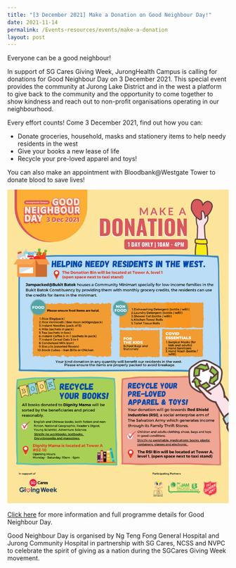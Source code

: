 ```yaml
---
title: "[3 December 2021] Make a Donation on Good Neighbour Day!"
date: 2021-11-14
permalink: /Events-resources/events/make-a-donation
layout: post
---
```

Everyone can be a good neighbour!

In support of SG Cares Giving Week, JurongHealth Campus is calling for donations for Good Neighbour Day on 3 December 2021. This special event provides the community at Jurong Lake District and in the west a platform to give back to the community and the opportunity to come together to show kindness and reach out to non-profit organisations operating in our neighbourhood.

Every effort counts! Come 3 December 2021, find out how you can:

* Donate groceries, household, masks and stationery items to help needy residents in the west
* Give your books a new lease of life
* Recycle your pre-loved apparel and toys!

You can also make an appointment with Bloodbank@Westgate Tower to donate blood to save lives!

![Alt text for image on Isomer site](/images/Make-a-DONATION2_900px.png)

[Click here](https://www.ntfgh.com.sg/Giving-Back/GND/Pages/default.aspx) for more information and full programme details for Good Neighbour Day. 

Good Neighbour Day is organised by Ng Teng Fong General Hospital and Jurong Community Hospital in partnership with SG Cares, NCSS and NVPC to celebrate the spirit of giving as a nation during the SGCares Giving Week movement.